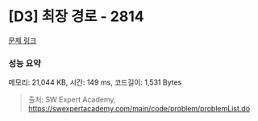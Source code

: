 # [D3] 최장 경로 - 2814 

[문제 링크](https://swexpertacademy.com/main/code/problem/problemDetail.do?contestProbId=AV7GOPPaAeMDFAXB) 

### 성능 요약

메모리: 21,044 KB, 시간: 149 ms, 코드길이: 1,531 Bytes



> 출처: SW Expert Academy, https://swexpertacademy.com/main/code/problem/problemList.do